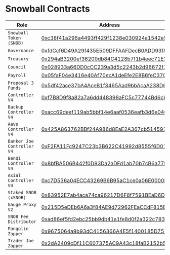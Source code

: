 # Snowball Contracts

| Role                       | Address                                                                                                                                            |
| -------------------------- | -------------------------------------------------------------------------------------------------------------------------------------------------- |
| `Snowball Token (SNOB)`    | [0xc38f41a296a4493ff429f1238e030924a1542e50](https://snowtrace.io/address/0xC38f41A296A4493Ff429F1238e030924A1542e50) |
| `Governance`               | [0xfdCcf6D49A29f435E509DFFAAFDecB0ADD93f8C0](https://snowtrace.io/address/0xfdCcf6D49A29f435E509DFFAAFDecB0ADD93f8C0) |
| `Treasury`                 | [0x294aB3200ef36200db84C4128b7f1b4eec71E38a](https://snowtrace.io/address/0x294aB3200ef36200db84C4128b7f1b4eec71E38a) |
| `Council`                  | [0x028933a66DD0cCC239a3d5c2243b2d96672f11F5](https://snowtrace.io/address/0x028933a66DD0cCC239a3d5c2243b2d96672f11F5) |
| `Payroll`                  | [0x05faF04e3416e40Af70ecA1deEfe2E8B6feC3703](https://snowtrace.io/address/0x05faF04e3416e40Af70ecA1deEfe2E8B6feC3703) |
| `Proposal 3 Funds`         | [0x5df42ace37bA4AceB1f3465Aad9bbAcaA238D652](https://snowtrace.io/address/0x5df42ace37bA4AceB1f3465Aad9bbAcaA238D652) |
| `Controller V4`            | [0xf7B8D9f8a82a7a6dd448398aFC5c77744Bd6cb85](https://snowtrace.io/address/0xf7B8D9f8a82a7a6dd448398aFC5c77744Bd6cb85) |
| `Backup Controller V4`     | [0xacc69deef119ab5bbf14e6aaf0536eafb3d6e046](https://snowtrace.io/address/0xACc69DEeF119AB5bBf14e6Aaf0536eAFB3D6e046) |
| `Aave Controller V4`       | [0x425A863762BBf24A986d8EaE2A367cb514591C6F](https://snowtrace.io/address/0x425A863762BBf24A986d8EaE2A367cb514591C6F) |
| `Banker Joe Controller V4` | [0xF2FA11Fc9247C23b3B622C41992d8555f6D01D8f](https://snowtrace.io/address/0xF2FA11Fc9247C23b3B622C41992d8555f6D01D8f) |
| `BenQi Controller V4`      | [0x8bfBA506B442f0D93Da2aDFd1ab70b7cB6a77B76](https://snowtrace.io/address/0x8bfBA506B442f0D93Da2aDFd1ab70b7cB6a77B76) |
| `Axial Controller V4`      | [0xc7D536a04ECC43269B6B95aC1ce0a06E0000D095](https://snowtrace.io/address/0xc7D536a04ECC43269B6B95aC1ce0a06E0000D095) |
| `Staked SNOB (xSNOB)`      | [0x83952E7ab4aca74ca96217D6F8f7591BEaD6D64E](https://snowtrace.io/address/0x83952E7ab4aca74ca96217D6F8f7591BEaD6D64E) |
| `Gauge Proxy V2`           | [0x215D5eDEb6A6a3f84AE9d72962FEaCCdF815BF27](https://snowtrace.io/address/0x215D5eDEb6A6a3f84AE9d72962FEaCCdF815BF27) |
| `SNOB Fee Distributor`     | [0xad86ef5fd2ebc25bb9db41a1fe8d0f2a322c7839](https://snowtrace.io/address/0xad86ef5fd2ebc25bb9db41a1fe8d0f2a322c7839) |
| `Pangolin Zapper`          | [0x9675064a9b93dC4156366A4E5f1400185D751375](https://snowtrace.io/address/0x9675064a9b93dC4156366A4E5f1400185D751375) |
| `Trader Joe Zapper`        | [0x2dA2409cDf11C607375AC9A43c18faB2152b5884](https://snowtrace.io/address/0x2dA2409cDf11C607375AC9A43c18faB2152b5884) |
